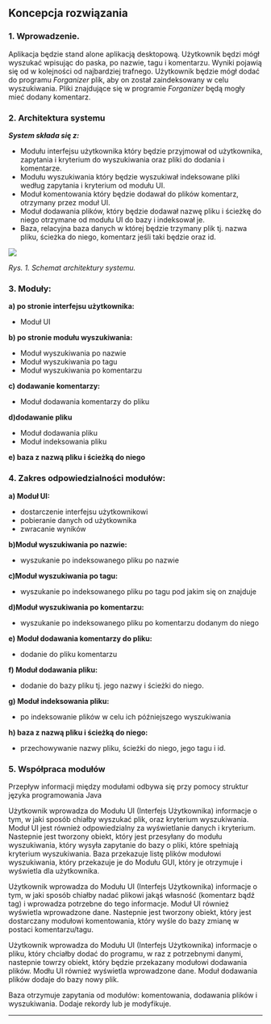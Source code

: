 ## Koncepcja rozwiązania

### 1. Wprowadzenie.

Aplikacja będzie stand alone aplikacją desktopową. Użytkownik będzi mógł wyszukać wpisując do paska, po nazwie, tagu i komentarzu. Wyniki pojawią się od w kolejności od najbardziej trafnego. Użytkownik będzie mógł dodać do programu *Forganizer* plik, aby on został zaindeksowany w celu wyszukiwania. Pliki znajdujące się w programie *Forganizer* będą mogły mieć dodany komentarz.

### 2. Architektura systemu

_**System składa się z:**_

* Modułu interfejsu użytkownika który będzie przyjmował od użytkownika, zapytania i kryterium do wyszukiwania oraz pliki do dodania i komentarze.
* Modułu wyszukiwania który będzie wyszukiwał indeksowane pliki według zapytania  i kryterium od modułu UI.
* Moduł komentowania  który będzie dodawał do plików komentarz, otrzymany przez moduł UI.
* Moduł dodawania plików, który będzie dodawał nazwę pliku i ścieżkę do niego otrzymane od modułu UI do bazy i indeksował je.
* Baza, relacyjna baza danych w której będzie trzymany plik tj. nazwa pliku, ścieżka do niego, komentarz jeśli taki będzie oraz id.

![](https://github.com/agh-ki-io/Forganizer/blob/master/docs/Koncepcyjna/architektura_systemu.png)

_Rys. 1. Schemat architektury systemu._


### 3. Moduły:

**a) po stronie interfejsu użytkownika:**
* Moduł UI

**b) po stronie modułu wyszukiwania:**
* Moduł wyszukiwania po nazwie
* Moduł wyszukiwania po tagu
* Moduł wyszukiwania po komentarzu

**c) dodawanie komentarzy:**
* Moduł dodawania komentarzy do pliku

**d)dodawanie pliku**
* Moduł dodawania pliku
* Moduł indeksowania pliku

**e) baza z nazwą pliku i ścieżką do niego**


### 4. Zakres odpowiedzialności modułów:

**a) Moduł UI:**
* dostarczenie interfejsu użytkownikowi
* pobieranie danych od użytkownika
* zwracanie wyników

**b)Moduł wyszukiwania po nazwie:**
* wyszukanie po indeksowanego pliku po nazwie

**c)Moduł wyszukiwania po tagu:**
* wyszukanie po indeksowanego pliku po tagu pod jakim się on znajduje

**d)Moduł wyszukiwania po komentarzu:**
* wyszukanie po indeksowanego pliku po komentarzu dodanym do niego

**e) Moduł dodawania komentarzy do pliku:**
* dodanie do pliku komentarzu

**f) Moduł dodawania pliku:**
* dodanie do bazy pliku tj. jego nazwy i ścieżki do niego.

**g) Moduł indeksowania pliku:**
* po indeksowanie plików w celu ich późniejszego wyszukiwania

**h) baza z nazwą pliku i ścieżką do niego:**
* przechowywanie nazwy pliku, ścieżki do niego, jego tagu i id.

### 5. Współpraca modułów

Przepływ informacji między modułami odbywa się przy pomocy struktur języka programowania Java

Użytkownik wprowadza do Modułu UI (Interfejs Użytkownika) informacje o tym, w jaki sposób chiałby wyszukać plik, oraz kryterium wyszukiwania. Moduł UI jest również odpowiedzialny za wyświetlanie danych i kryterium. Nastepnie jest tworzony obiekt, który jest przesyłany do modułu wyszukiwania, który wysyła zapytanie do bazy o pliki, które spełniają kryterium wyszukiwania. Baza przekazuje listę plików modułowi wyszukiwania, który przekazuje je do Modułu GUI, który je otrzymuje i wyświetla dla użytkownika.

Użytkownik wprowadza do Modułu UI (Interfejs Użytkownika) informacje o tym, w jaki sposób chiałby nadać plikowi jakąś własność (komentarz bądź tag) i wprowadza potrzebne do tego informacje. Moduł UI również wyświetla wprowadzone dane. Nastepnie jest tworzony obiekt, który jest dostarczany modułowi komentowania, który wyśle do bazy zmianę w postaci komentarzu/tagu.

Użytkownik wprowadza do Modułu UI (Interfejs Użytkownika) informacje o pliku, który chciałby dodać do programu, w raz z potrzebnymi danymi, nastepnie towrzy obiekt, który będzie przekazany modułowi dodawania plików. Modłu UI również wyświetla wprowadzone dane. Moduł dodawania plików dodaje do bazy nowy plik.

Baza otrzymuje zapytania od modułów: komentowania, dodawania plików i wyszukiwania. Dodaje rekordy lub je modyfikuje.

***
